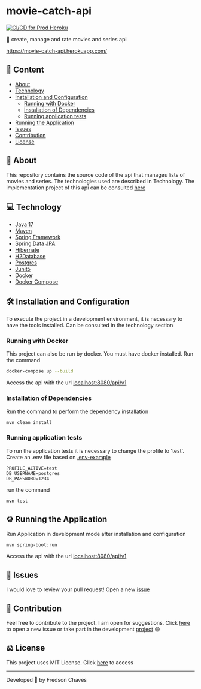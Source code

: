 # movie-catch-api

[![CI/CD for Prod Heroku](https://github.com/fredsonchaves07/movie-catch-api/actions/workflows/maven.yml/badge.svg?branch=main)](https://github.com/fredsonchaves07/movie-catch-api/actions/workflows/maven.yml)

🍿 create, manage and rate movies and series api

https://movie-catch-api.herokuapp.com/

## 📌 Content

- [About](#-about)
- [Technology](#-technology)
- [Installation and Configuration](#%EF%B8%8F-installation-and-configuration)
    - [Running with Docker](#running-with-docker)
    - [Installation of Dependencies](#installation-of-dependencies)
    - [Running application tests](#running-application-tests)
- [Running the Application](#%EF%B8%8F-running-the-application)
- [Issues](#-issues)
- [Contribution](#-contribution)
- [License](#%EF%B8%8F-license)

## 🚀 About

This repository contains the source code of the api that manages lists of movies and series. The technologies used are
described in Technology. The implementation project of this api can be
consulted [here](https://github.com/fredsonchaves07/movie-catch-api/projects/1)

## 💻 Technology

- [Java 17](https://www.java.com/en/)
- [Maven](https://maven.apache.org/)
- [Spring Framework](https://spring.io/)
- [Spring Data JPA](https://spring.io/projects/spring-data-jpa)
- [Hibernate](https://hibernate.org/)
- [H2Database](https://www.h2database.com/html/main.html)
- [Postgres](https://www.postgresql.org/)
- [Junit5](https://junit.org/junit5/)
- [Docker](https://www.docker.com/)
- [Docker Compose](https://docs.docker.com/compose/)

## 🛠️ Installation and Configuration

To execute the project in a development environment, it is necessary to have the tools installed. Can be consulted in
the technology section

### Running with Docker

This project can also be run by docker. You must have docker installed.
Run the command

```bash
docker-compose up --build
```

Access the api with the url [localhost:8080/api/v1](localhost:8080/api/v1)

### Installation of Dependencies

Run the command to perform the dependency installation

```bash
mvn clean install
```

### Running application tests

To run the application tests it is necessary to change the profile to 'test'. Create an .env file based
on [.env-example](https://github.com/fredsonchaves07/movie-catch-api/blob/main/.env-example)

```properties
PROFILE_ACTIVE=test
DB_USERNAME=postgres
DB_PASSWORD=1234
```

run the command

```bash
mvn test
```

## ⚙️ Running the Application

Run Application in development mode after installation and configuration

```bash
mvn spring-boot:run
```

Access the api with the url [localhost:8080/api/v1](localhost:8080/api/v1)

## 🐛 Issues

I would love to review your pull request! Open a new [issue](https://github.com/fredsonchaves07/movie-catch-api/issues)

## 🤝 Contribution

Feel free to contribute to the project. I am open for suggestions.
Click [here](https://github.com/fredsonchaves07/movie-catch-api/issues) to open a new issue or take part in the
development [project](https://github.com/fredsonchaves07/movie-catch-api/projects/1) 😄

## ⚖️ License

This project uses MIT License. Click [here](https://github.com/fredsonchaves07/movie-catch-api/blob/main/LICENSE) to
access

---
Developed 💙 by Fredson Chaves
